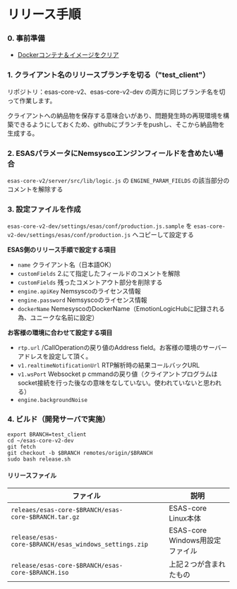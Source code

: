# リリース手順
### 0. 事前準備

- [Dockerコンテナ＆イメージをクリア](docker.md)

### 1. クライアント名のリリースブランチを切る（"test_client"）
リポジトリ：esas-core-v2、esas-core-v2-dev の両方に同じブランチ名を切って作業します。

クライアントへの納品物を保存する意味合いがあり、問題発生時の再現環境を構築できるようにしておくため、githubにブランチをpushし、そこから納品物を生成する。

### 2. ESASパラメータにNemsyscoエンジンフィールドを含めたい場合

`esas-core-v2/server/src/lib/logic.js` の `ENGINE_PARAM_FIELDS` の該当部分のコメントを解除する

### 3. 設定ファイルを作成

`esas-core-v2-dev/settings/esas/conf/production.js.sample` を `esas-core-v2-dev/settings/esas/conf/production.js` へコピーして設定する

**ESAS側のリリース手順で設定する項目**

- `name` クライアント名（日本語OK）
- `customFields` 2.にて指定したフィールドのコメントを解除
- `customFields` 残ったコメントアウト部分を削除する
- `engine.apiKey` Nemsyscoのライセンス情報
- `engine.password` Nemsyscoのライセンス情報
- `dockerName` NemesyscoのDockerName（EmotionLogicHubに記録される為、ユニークな名前に設定）

**お客様の環境に合わせて設定する項目**

- `rtp.url` /CallOperationの戻り値のAddress field。お客様の環境のサーバーアドレスを設定して頂く。
- `v1.realtimeNotificationUrl` RTP解析時の結果コールバックURL
- `v1.wsPort` Websocket p cmmandの戻り値（クライアントプログラムはsocket接続を行った後なの意味をなしていない。使われていないと思われる）
- `engine.backgroundNoise`

### 4. ビルド（開発サーバで実施）

```
export BRANCH=test_client
cd ~/esas-core-v2-dev
git fetch
git checkout -b $BRANCH remotes/origin/$BRANCH
sudo bash release.sh
```

#### リリースファイル
| ファイル | 説明 |
|---|----|
| `releaes/esas-core-$BRANCH/esas-core-$BRANCH.tar.gz` | ESAS-core Linux本体 |
| `release/esas-core-$BRANCH/esas_windows_settings.zip` | ESAS-core Windows用設定ファイル |
| `release/esas-core-$BRANCH/esas-core-$BRANCH.iso` | 上記２つが含まれたもの |

